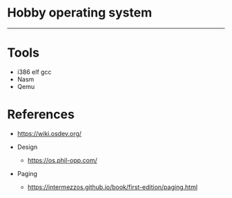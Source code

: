 # Hobby operating system
--------

# Tools

- i386 elf gcc
- Nasm
- Qemu

# References
- https://wiki.osdev.org/

- Design
    - https://os.phil-opp.com/

- Paging
    - https://intermezzos.github.io/book/first-edition/paging.html 

